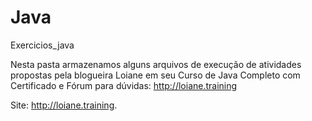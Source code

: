 # Java
Exercicios_java

Nesta pasta armazenamos alguns arquivos de execução de atividades propostas pela blogueira Loiane em seu Curso de Java Completo com Certificado e Fórum para dúvidas: http://loiane.training

Site: http://loiane.training.
